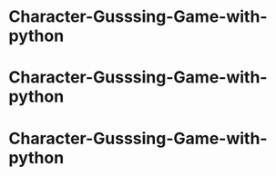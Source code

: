 # Character-Gusssing-Game-with-python
# Character-Gusssing-Game-with-python
# Character-Gusssing-Game-with-python
